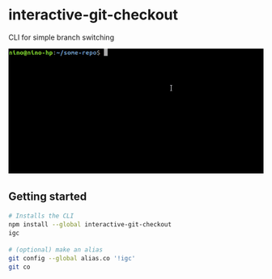 # interactive-git-checkout

CLI for simple branch switching

![demo gif](./demo.gif)

## Getting started

```sh
# Installs the CLI
npm install --global interactive-git-checkout
igc

# (optional) make an alias
git config --global alias.co '!igc'
git co
```
